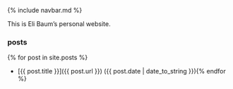 {% include navbar.md %}

This is Eli Baum’s personal website.

### posts
{% for post in site.posts %}
- [{{ post.title }}]({{ post.url }}) ({{ post.date | date_to_string }}){% endfor %}